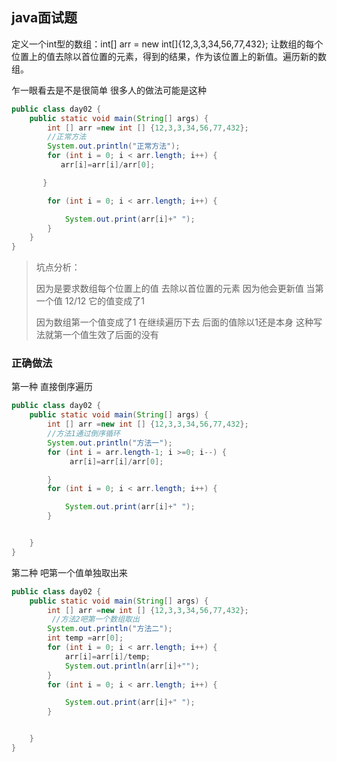 ## java面试题

定义一个int型的数组：int[] arr = new int[]{12,3,3,34,56,77,432};
让数组的每个位置上的值去除以首位置的元素，得到的结果，作为该位置上的新值。遍历新的数组。

乍一眼看去是不是很简单 很多人的做法可能是这种 

```java
public class day02 {
    public static void main(String[] args) {
        int [] arr =new int [] {12,3,3,34,56,77,432};
        //正常方法
        System.out.println("正常方法");
        for (int i = 0; i < arr.length; i++) {
           arr[i]=arr[i]/arr[0];

       }

        for (int i = 0; i < arr.length; i++) {

            System.out.print(arr[i]+" ");
        }
    }
}
```

> 坑点分析：
>
>   因为是要求数组每个位置上的值 去除以首位置的元素 因为他会更新值 当第一个值 12/12 它的值变成了1 
>
>   因为数组第一个值变成了1 在继续遍历下去 后面的值除以1还是本身 这种写法就第一个值生效了后面的没有

### 正确做法

第一种 直接倒序遍历

```java
public class day02 {
    public static void main(String[] args) {
        int [] arr =new int [] {12,3,3,34,56,77,432};
        //方法1通过倒序循环
        System.out.println("方法一");
        for (int i = arr.length-1; i >=0; i--) {
             arr[i]=arr[i]/arr[0];

        }
        for (int i = 0; i < arr.length; i++) {

            System.out.print(arr[i]+" ");
        }


    }
}
```



第二种 吧第一个值单独取出来

```java
public class day02 {
    public static void main(String[] args) {
        int [] arr =new int [] {12,3,3,34,56,77,432};
         //方法2吧第一个数组取出
        System.out.println("方法二");
        int temp =arr[0];
        for (int i = 0; i < arr.length; i++) {
            arr[i]=arr[i]/temp;
            System.out.println(arr[i]+"");
        }
        for (int i = 0; i < arr.length; i++) {

            System.out.print(arr[i]+" ");
        }


    }
}
```

